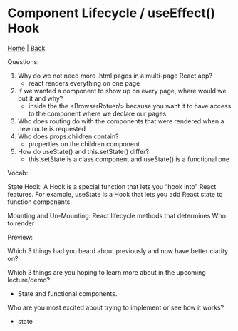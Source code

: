 # Component Lifecycle / useEffect() Hook

[Home](/README.md) | [Back](/401-main/401TableofContents.md)

Questions:


1. Why do we not need more .html pages in a multi-page React app?
    - react renders everything on one page
2. If we wanted a component to show up on every page, where would we put it and why?
    - inside the the \<BrowserRotuer/> because you want it to have access to the component where we declare our pages
3. Who does routing do with the components that were rendered when a new route is requested
4. Who does props.children contain?
    - properties on the children component
5. How do useState() and this.setState() differ?
    - this.setState is a class component and useState() is a functional one



Vocab:

State Hook: A Hook is a special function that lets you “hook into” React features. For example, useState is a Hook that lets you add React state to function components.

Mounting and Un-Mounting: React lifecycle methods that determines Who to render



Preview:

Which 3 things had you heard about previously and now have better clarity on?


Which 3 things are you hoping to learn more about in the upcoming lecture/demo?

  - State and functional components.

Who are you most excited about trying to implement or see how it works?

  - state 
